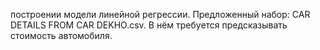 построении модели линейной регрессии. Предложенный набор: CAR DETAILS FROM CAR DEKHO.csv. В нём требуется предсказывать стоимость автомобиля.
